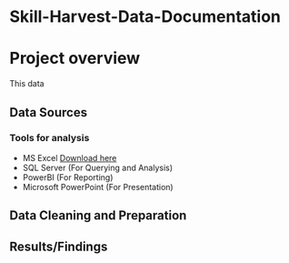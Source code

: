# Skill-Harvest-Data-Documentation
# Project overview
This data

## Data Sources

### Tools for analysis
- MS Excel [Download here](https:/www.microsoft.com)
- SQL Server (For Querying and Analysis)
- PowerBI (For Reporting)
- Microsoft PowerPoint (For Presentation)

## Data Cleaning and Preparation
## Results/Findings
